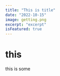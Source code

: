 ```yaml
---
title: "This is title"
date: "2022-10-15"
image: getting.png
excerpt: "excerpt"
isFeatured: true
---
```


# this

this is some
